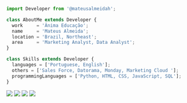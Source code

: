 ```js
import Developer from '@mateusalmeidah';

class AboutMe extends Developer {
  work     = 'Ânima Educação';
  name     = 'Mateus Almeida';
  location = 'Brazil, Northeast';
  area     = 'Marketing Analyst, Data Analyst';
}

class Skills extends Developer {
  languages = ['Portuguese, English'];
  others = ['Sales Force, Datorama, Monday, Marketing Cloud '];
  programmingLanguages = ['Python, HTML, CSS, JavaScript, SQL'];
}
```

<p align="left">
  <a href="mailto: almeidamateus847@gmail.com" alt="Gmail">
  <img src="https://img.shields.io/badge/-Gmail-FF0000?style=flat-square&labelColor=FF0000&logo=gmail&logoColor=white&link=LINK-DO-SEU-EMAIL" /></a>

  <a href="https://www.linkedin.com/in/mateusalmeidah/" alt="Linkedin">
  <img src="https://img.shields.io/badge/-Linkedin-0e76a8?style=flat-square&logo=Linkedin&logoColor=white&link=LINK-DO-SEU-LINKEDIN" /></a>
  
  <a href="https://www.youtube.com/c/MeninodoComputador2000" alt="Youtube">
  <img src="https://img.shields.io/badge/-Youtube-FF0000?style=flat-square&labelColor=FF0000&logo=youtube&logoColor=white&link=LINK-DO-SEU-YOUTUBE" /></a>

  <a href="https://www.instagram.com/mateus.almeidah/" alt="Instagram">
  <img src="https://img.shields.io/badge/-Instagram-DF0174?style=flat-square&labelColor=DF0174&logo=instagram&logoColor=white&link=LINK-DO-SEU-INSTAGRAM"/></a>
</p>  
